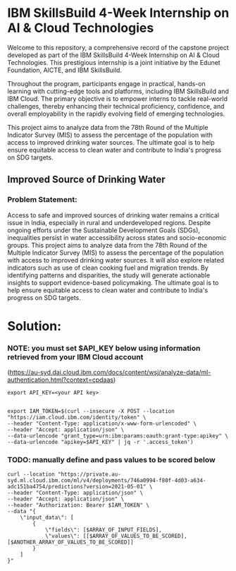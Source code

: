 # IBM SkillsBuild 4-Week Internship on AI & Cloud Technologies
Welcome to this repository, a comprehensive record of the capstone project developed as part of the IBM SkillsBuild 4-Week Internship on AI & Cloud Technologies. This prestigious internship is a joint initiative by the Edunet Foundation, AICTE, and IBM SkillsBuild.

Throughout the program, participants engage in practical, hands-on learning with cutting-edge tools and platforms, including IBM SkillsBuild and IBM Cloud. The primary objective is to empower interns to tackle real-world challenges, thereby enhancing their technical proficiency, confidence, and overall employability in the rapidly evolving field of emerging technologies.

This project aims to analyze data from the 78th Round of the Multiple Indicator Survey (MIS) to assess the percentage of the population with access to improved drinking water sources. The ultimate goal is to help ensure equitable access to clean water and contribute to India's progress on SDG targets.

## Improved Source of Drinking Water
### Problem Statement: 
Access to safe and improved sources of drinking water remains a critical issue in India, especially in rural and underdeveloped regions. Despite ongoing efforts under the Sustainable Development Goals (SDGs), inequalities persist in water accessibility across states and socio-economic groups. This project aims to analyze data from the 78th Round of the Multiple Indicator Survey (MIS) to assess the percentage of the population with access to improved drinking water sources. It will also explore related indicators such as use of clean cooking fuel and migration trends. By identifying patterns and disparities, the study will generate actionable insights to support evidence-based policymaking. The ultimate goal is to help ensure equitable access to clean water and contribute to India's progress on SDG targets.

# Solution:


### NOTE: you must set $API_KEY below using information retrieved from your IBM Cloud account 
(https://au-syd.dai.cloud.ibm.com/docs/content/wsj/analyze-data/ml-authentication.html?context=cpdaas)

    export API_KEY=<your API key>


    export IAM_TOKEN=$(curl --insecure -X POST --location "https://iam.cloud.ibm.com/identity/token" \
    --header "Content-Type: application/x-www-form-urlencoded" \
    --header "Accept: application/json" \
    --data-urlencode "grant_type=urn:ibm:params:oauth:grant-type:apikey" \
    --data-urlencode "apikey=$API_KEY" | jq -r '.access_token')


### TODO:  manually define and pass values to be scored below

    curl --location "https://private.au-syd.ml.cloud.ibm.com/ml/v4/deployments/746a0994-f80f-4d03-a634-adc151ba4754/predictions?version=2021-05-01" \
    --header "Content-Type: application/json" \
    --header "Accept: application/json" \
    --header "Authorization: Bearer $IAM_TOKEN" \
    --data "{
        \"input_data\": [
            {
                \"fields\": [$ARRAY_OF_INPUT_FIELDS],
                \"values\": [[$ARRAY_OF_VALUES_TO_BE_SCORED], [$ANOTHER_ARRAY_OF_VALUES_TO_BE_SCORED]]
            }
        ]
    }"
